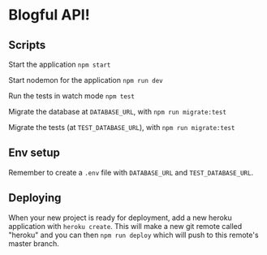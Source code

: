 # Blogful API!

## Scripts

Start the application `npm start`

Start nodemon for the application `npm run dev`

Run the tests in watch mode `npm test`

Migrate the database at `DATABASE_URL`, with `npm run migrate:test`

Migrate the tests (at `TEST_DATABASE_URL`), with `npm run migrate:test`

## Env setup

Remember to create a `.env` file with `DATABASE_URL` and `TEST_DATABASE_URL`.

## Deploying

When your new project is ready for deployment, add a new heroku application with `heroku create`. This will make a new git remote called "heroku" and you can then `npm run deploy` which will push to this remote's master branch.
